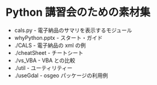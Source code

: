 # Python 講習会のための素材集

* cals.py - 電子納品のサマリを表示するモジュール
* whyPython.pptx - スタート・ガイド
* ./CALS - 電子納品の xml の例
* ./cheatSheet - チートシート
* ./vs_VBA - VBA との比較
* ./util - ユーティリティー
* ./useGdal - osgeo パッケージの利用例
